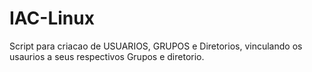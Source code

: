 # IAC-Linux
Script para criacao de USUARIOS, GRUPOS e  Diretorios, vinculando os usaurios a seus respectivos Grupos e diretorio.
